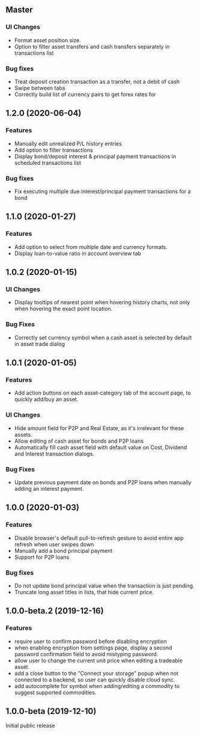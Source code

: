 ## Master

### UI Changes
* Format asset position size
* Option to filter asset transfers and cash transfers separately in transactions list

### Bug fixes
* Treat deposit creation transaction as a transfer, not a debit of cash
* Swipe between tabs
* Correctly build list of currency pairs to get forex rates for

## 1.2.0 (2020-06-04)

### Features
* Manually edit unrealized P/L history entries
* Add option to filter transactions
* Display bond/deposit interest & principal payment transactions in scheduled transactions list

### Bug fixes
* Fix executing multiple due interest/principal payment transactions for a bond

## 1.1.0 (2020-01-27)

### Features
* Add option to select from multiple date and currency formats.
* Display loan-to-value ratio in account overview tab

## 1.0.2 (2020-01-15)

### UI Changes
* Display tooltips of nearest point when hovering history charts, not only when hovering the exact point location.

### Bug Fixes
* Correctly set currency symbol when a cash asset is selected by default in asset trade dialog

## 1.0.1 (2020-01-05)

### Features
* Add action buttons on each asset-category tab of the account page, to quickly add/buy an asset.

### UI Changes
* Hide amount field for P2P and Real Estate, as it's irrelevant for these assets.
* Allow editing of cash asset for bonds and P2P loans
* Automatically fill cash asset field with default value on Cost, Dividend and Interest transaction dialogs.

### Bug Fixes
* Update previous payment date on bonds and P2P loans when manually adding an interest payment.

## 1.0.0 (2020-01-03)

### Features
* Disable browser's default pull-to-refresh gesture to avoid entire app refresh when user swipes down
* Manually add a bond principal payment
* Support for P2P loans

### Bug fixes
* Do not update bond principal value when the transaction is just pending.
* Truncate long asset titles in lists, that hide current price.

## 1.0.0-beta.2 (2019-12-16)

### Features
* require user to confirm password before disabling encryption
* when enabling encryption from settings page, display a second password confirmation field to avoid mistyping password.
* allow user to change the current unit price when editing a tradeable asset.
* add a close button to the "Connect your storage" popup when not connected to a backend, so user can quickly disable cloud sync.
* add autocomplete for symbol when adding/editing a commodity to suggest supported commodities.

## 1.0.0-beta (2019-12-10)

Initial public release